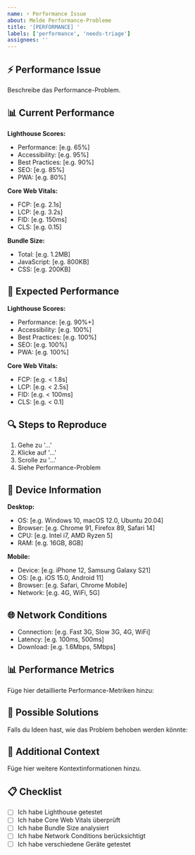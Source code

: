 ```yaml
---
name: ⚡ Performance Issue
about: Melde Performance-Probleme
title: '[PERFORMANCE] '
labels: ['performance', 'needs-triage']
assignees: ''
---
```


## ⚡ Performance Issue

Beschreibe das Performance-Problem.

## 📊 Current Performance

**Lighthouse Scores:**
- Performance: [e.g. 65%]
- Accessibility: [e.g. 95%]
- Best Practices: [e.g. 90%]
- SEO: [e.g. 85%]
- PWA: [e.g. 80%]

**Core Web Vitals:**
- FCP: [e.g. 2.1s]
- LCP: [e.g. 3.2s]
- FID: [e.g. 150ms]
- CLS: [e.g. 0.15]

**Bundle Size:**
- Total: [e.g. 1.2MB]
- JavaScript: [e.g. 800KB]
- CSS: [e.g. 200KB]

## 🎯 Expected Performance

**Lighthouse Scores:**
- Performance: [e.g. 90%+]
- Accessibility: [e.g. 100%]
- Best Practices: [e.g. 100%]
- SEO: [e.g. 100%]
- PWA: [e.g. 100%]

**Core Web Vitals:**
- FCP: [e.g. < 1.8s]
- LCP: [e.g. < 2.5s]
- FID: [e.g. < 100ms]
- CLS: [e.g. < 0.1]

## 🔍 Steps to Reproduce

1. Gehe zu '...'
2. Klicke auf '...'
3. Scrolle zu '...'
4. Siehe Performance-Problem

## 📱 Device Information

**Desktop:**
- OS: [e.g. Windows 10, macOS 12.0, Ubuntu 20.04]
- Browser: [e.g. Chrome 91, Firefox 89, Safari 14]
- CPU: [e.g. Intel i7, AMD Ryzen 5]
- RAM: [e.g. 16GB, 8GB]

**Mobile:**
- Device: [e.g. iPhone 12, Samsung Galaxy S21]
- OS: [e.g. iOS 15.0, Android 11]
- Browser: [e.g. Safari, Chrome Mobile]
- Network: [e.g. 4G, WiFi, 5G]

## 🌐 Network Conditions

- Connection: [e.g. Fast 3G, Slow 3G, 4G, WiFi]
- Latency: [e.g. 100ms, 500ms]
- Download: [e.g. 1.6Mbps, 5Mbps]

## 📊 Performance Metrics

Füge hier detaillierte Performance-Metriken hinzu:

## 🔧 Possible Solutions

Falls du Ideen hast, wie das Problem behoben werden könnte:

## 📝 Additional Context

Füge hier weitere Kontextinformationen hinzu.

## 📋 Checklist

- [ ] Ich habe Lighthouse getestet
- [ ] Ich habe Core Web Vitals überprüft
- [ ] Ich habe Bundle Size analysiert
- [ ] Ich habe Network Conditions berücksichtigt
- [ ] Ich habe verschiedene Geräte getestet